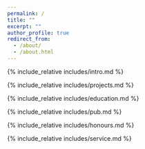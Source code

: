 ```yaml
---
permalink: /
title: ""
excerpt: ""
author_profile: true
redirect_from: 
  - /about/
  - /about.html
---
```


<span class='anchor' id='about-me'></span>
{% include_relative includes/intro.md %}

{% include_relative includes/projects.md %}

{% include_relative includes/education.md %}

{% include_relative includes/pub.md %}

{% include_relative includes/honours.md %}

{% include_relative includes/service.md %}
